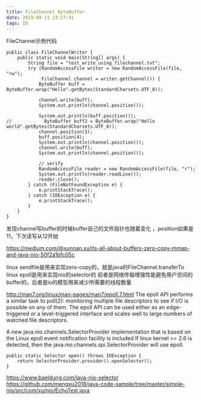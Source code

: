 ```yaml
---
title: FileChannel ByteBuffer
date: 2019-08-11 13:17:41
tags: IO
---
```


FileChannel示例代码
```
public class FileChannelWriter {
    public static void main(String[] args) {
        String file = "test_write_using_filechannel.txt";
        try (RandomAccessFile writer = new RandomAccessFile(file, "rw");
             FileChannel channel = writer.getChannel()) {
            ByteBuffer buff = ByteBuffer.wrap("Hello".getBytes(StandardCharsets.UTF_8));

            channel.write(buff);
            System.out.println(channel.position());

            System.out.println(buff.position());
//            ByteBuffer buff2 = ByteBuffer.wrap("Hello world".getBytes(StandardCharsets.UTF_8));
            channel.position(3);
            buff.position(4);
            System.out.println(channel.position());
            channel.write(buff);
            System.out.println(channel.position());

            // verify
            RandomAccessFile reader = new RandomAccessFile(file, "r");
            System.out.println(reader.readLine());
            reader.close();
        } catch (FileNotFoundException e) {
            e.printStackTrace();
        } catch (IOException e) {
            e.printStackTrace();
        }
    }
}
```
发现channel写buffer的时候buffer自己的文件指针也随着变化 ，position如果是11，下次读写从12开始

https://medium.com/@xunnan.xu/its-all-about-buffers-zero-copy-mmap-and-java-nio-50f2a1bfc05c

linux sendfile是用来实现zero-copy的，就是java的FileChannel.transferTo
linux epoll是用来实现nio的selector的
前者是网络传输增强性能避免用户空间的buffer的，后者是io的模型用来减少所需要的线程数量

http://man7.org/linux/man-pages/man7/epoll.7.html
The epoll API performs a similar task to poll(2): monitoring multiple file descriptors to see if I/O is possible on any of them.  The epoll API can be used either as an edge-triggered or a level-triggered interface and scales well to large numbers of watched file descriptors.

A new java.nio.channels.SelectorProvider implementation that is based on the Linux epoll event notification facility is included
If linux kernel >= 2.6 is detected, then the java.nio.channels.spi.SelectorProvider will use epoll.
```
public static Selector open() throws IOException {
    return SelectorProvider.provider().openSelector();
}
```
https://www.baeldung.com/java-nio-selector
https://github.com/mengxu2018/java-code-sample/tree/master/simple-nio/src/com/xu/nio/EchoTest.java